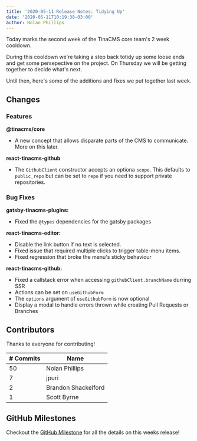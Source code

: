 ```yaml
---
title: '2020-05-11 Release Notes: Tidying Up'
date: '2020-05-11T10:19:38-03:00'
author: Nolan Phillips
---
```

Today marks the second week of the TinaCMS core team's 2 week cooldown. 

During this cooldown we're taking a step back totidy up some loose ends and get some persepective on the project. On Thursday we will be getting together to decide what's next. 

Until then, here's some of the additions and fixes we put together last week. 

## Changes

### Features

**@tinacms/core**

* A new concept that allows disparate parts of the CMS to communicate. More on this later.

**react-tinacms-github**

* The `GithubClient` constructor accepts an optiona `scope`. This defaults to `public_repo` but can be set to `repo` if you need to support private repositories.

### Bug Fixes

**gatsby-tinacms-plugins:** 

* Fixed the `@types` dependencies for the gatsby packages

**react-tinacms-editor:** 

* Disable the link button if no text is selected.
* Fixed issue that required multiple clicks to trigger table-menu items.
* Fixed regression that broke the menu's sticky behaviour

**react-tinacms-github:**

* Fixed a callstack error when accessing `githubClient.branchName` durring SSR
* Actions can be set on `useGithubForm`
* The `options` argument of `useGithubForm` is now optional
* Display a modal to handle errors thrown while creating Pull Requests or Branches

## Contributors

Thanks to everyone for contributing!

| # Commits | Name |
| --- | --- |
| 50 | Nolan Phillips |
| 7 | jpuri |
| 2 | Brandon Shackelford |
| 1 | Scott Byrne |

## GitHub Milestones

Checkout the [GitHub Milestone](https://github.com/tinacms/tinacms/milestone/22?closed=1) for all the details on this weeks release!
